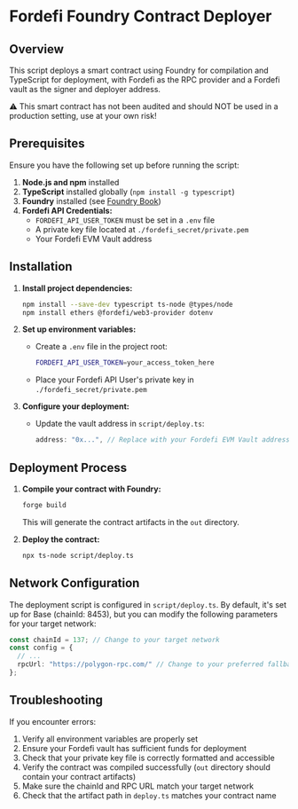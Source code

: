 # Fordefi Foundry Contract Deployer

## Overview
This script deploys a smart contract using Foundry for compilation and TypeScript for deployment, with Fordefi as the RPC provider and a Fordefi vault as the signer and deployer address.

⚠️ This smart contract has not been audited and should NOT be used in a production setting, use at your own risk!

## Prerequisites
Ensure you have the following set up before running the script:

1. **Node.js and npm** installed
2. **TypeScript** installed globally (`npm install -g typescript`)
3. **Foundry** installed (see [Foundry Book](https://book.getfoundry.sh/getting-started/installation))
4. **Fordefi API Credentials:**
   - `FORDEFI_API_USER_TOKEN` must be set in a `.env` file
   - A private key file located at `./fordefi_secret/private.pem`
   - Your Fordefi EVM Vault address

## Installation

1. **Install project dependencies:**
   ```sh
   npm install --save-dev typescript ts-node @types/node
   npm install ethers @fordefi/web3-provider dotenv
   ```

2. **Set up environment variables:**
   - Create a `.env` file in the project root:
     ```sh
     FORDEFI_API_USER_TOKEN=your_access_token_here
     ```
   - Place your Fordefi API User's private key in `./fordefi_secret/private.pem`

3. **Configure your deployment:**
   - Update the vault address in `script/deploy.ts`:
     ```typescript
     address: "0x...", // Replace with your Fordefi EVM Vault address
     ```

## Deployment Process

1. **Compile your contract with Foundry:**
   ```sh
   forge build
   ```
   This will generate the contract artifacts in the `out` directory.

2. **Deploy the contract:**
   ```sh
   npx ts-node script/deploy.ts
   ```

## Network Configuration

The deployment script is configured in `script/deploy.ts`. By default, it's set up for Base (chainId: 8453), but you can modify the following parameters for your target network:

```typescript
const chainId = 137; // Change to your target network
const config = {
  // ...
  rpcUrl: "https://polygon-rpc.com/" // Change to your preferred fallback RPC
};
```

## Troubleshooting

If you encounter errors:
1. Verify all environment variables are properly set
2. Ensure your Fordefi vault has sufficient funds for deployment
3. Check that your private key file is correctly formatted and accessible
4. Verify the contract was compiled successfully (`out` directory should contain your contract artifacts)
5. Make sure the chainId and RPC URL match your target network
6. Check that the artifact path in `deploy.ts` matches your contract name